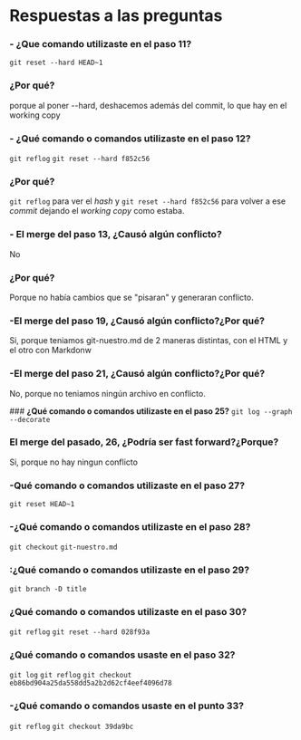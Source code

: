 # Respuestas a las preguntas

### **- ¿Que comando utilizaste en el paso 11?**

`git reset --hard HEAD~1`

### **¿Por qué?**

porque al poner --hard, deshacemos además del commit, lo que hay en el working copy

### **- ¿Qué comando o comandos utilizaste en el paso 12?**
`git reflog`
`git reset --hard f852c56`

### **¿Por qué?**
`git reflog` para ver el *hash* y `git reset --hard f852c56` para volver a ese *commit* dejando el *working copy* como estaba.

### **- El merge del paso 13, ¿Causó algún conflicto?**
No
### **¿Por qué?**
Porque no había cambios que se "pisaran" y generaran conflicto.

### **-El merge del paso 19, ¿Causó algún conflicto?¿Por qué?**
Si, porque teniamos git-nuestro.md de 2 maneras distintas, con el HTML y el otro con Markdonw

### **-El merge del paso 21, ¿Causó algún conflicto?¿Por qué?**
No, porque no teniamos ningún archivo en conflicto.

### **¿Qué comando o comandos utilizaste en el paso 25?**
`git log --graph --decorate`

### **El merge del pasado, 26, ¿Podría ser fast forward?¿Porque?**
Si, porque no hay ningun conflicto

### **-Qué comando o comandos utilizaste en el paso 27?**
`git reset HEAD~1`

### **-¿Qué comando o comandos utilizaste en el paso 28?**
`git checkout` `git-nuestro.md`
 
### **:¿Qué comando o comandos utilizaste en el paso 29?**
`git branch -D title`

### **¿Qué comando o comandos utilizaste en el paso 30?**
`git reflog` `git reset --hard 028f93a`

### **¿Qué comando o comandos usaste en el paso 32?**
`git log` `git reflog` `git checkout eb86bd904a25da558dd5a2b2d62cf4eef4096d78`

### **-¿Qué comando o comandos usaste en el punto 33?**
`git reflog` `git checkout 39da9bc`
